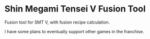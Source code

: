 # Shin Megami Tensei V Fusion Tool

Fusion tool for SMT V, with fusion recipe calculation.

I have some plans to eventually support other games in the franchise.
